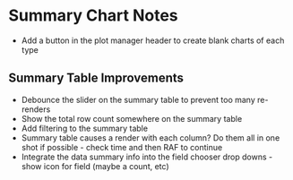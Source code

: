 # Summary Chart Notes

- Add a button in the plot manager header to create blank charts of each type

## Summary Table Improvements

- Debounce the slider on the summary table to prevent too many re-renders
- Show the total row count somewhere on the summary table
- Add filtering to the summary table
- Summary table causes a render with each column? Do them all in one shot if possible - check time and then RAF to continue
- Integrate the data summary info into the field chooser drop downs - show icon for field (maybe a count, etc)
